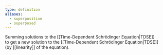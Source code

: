 ```yaml
---
type: definition
aliases:
  - superposition
  - superposed
---
```

Summing solutions to the [[Time-Dependent Schrödinger Equation|TDSE]] to get a new solution to the [[Time-Dependent Schrödinger Equation|TDSE]] (by [[linearity]] of the equation). 